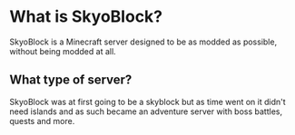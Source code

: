 # What is SkyoBlock?
SkyoBlock is a Minecraft server designed to be as modded as possible, without being modded at all.
## What type of server?
SkyoBlock was at first going to be a skyblock but as time went on it didn't need islands and as such became an adventure server with boss battles, quests and more.

